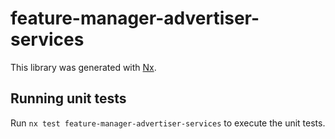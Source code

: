 # feature-manager-advertiser-services

This library was generated with [Nx](https://nx.dev).

## Running unit tests

Run `nx test feature-manager-advertiser-services` to execute the unit tests.
